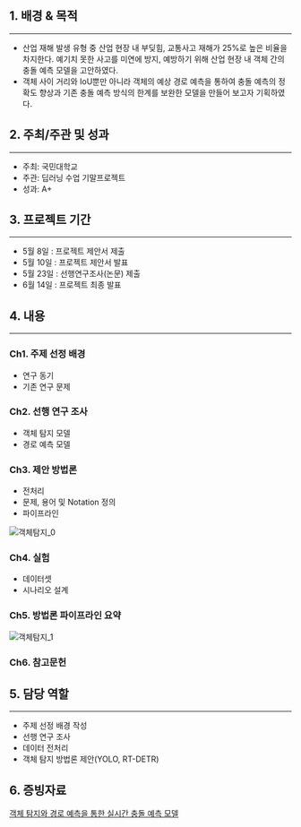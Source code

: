 ## 1. 배경 & 목적

---

- 산업 재해 발생 유형 중 산업 현장 내 부딪힘, 교통사고 재해가 25%로 높은 비율을 차지한다. 예기치 못한 사고를 미연에 방지, 예방하기 위해 산업 현장 내 객체 간의 충돌 예측 모델을 고안하였다.
- 객체 사이 거리와 IoU뿐만 아니라 객체의 예상 경로 예측을 통하여 충돌 예측의 정확도 향상과 기존 충돌 예측 방식의 한계를 보완한 모델을 만들어 보고자 기획하였다.

## 2. 주최/주관 및 성과

---

- 주최: 국민대학교
- 주관: 딥러닝 수업 기말프로젝트
- 성과: A+

## 3. 프로젝트 기간

---

- 5월 8일 : 프로젝트 제안서 제출
- 5월 10일 : 프로젝트 제안서 발표
- 5월 23일 : 선행연구조사(논문) 제출
- 6월 14일 : 프로젝트 최종 발표

## 4. 내용

---

### Ch1. 주제 선정 배경

- 연구 동기
- 기존 연구 문제

### Ch2. 선행 연구 조사

- 객체 탐지 모델
- 경로 예측 모델

### Ch3. 제안 방법론

- 전처리
- 문제, 용어 및 Notation 정의
- 파이프라인

![객체탐지_0](https://github.com/Gayeon6423/Project/assets/113704015/2164e81a-f917-4763-b277-64470b196ad0)

### Ch4. 실험

- 데이터셋
- 시나리오 설계

### Ch5. 방법론 파이프라인 요약

![객체탐지_1](https://github.com/Gayeon6423/Project/assets/113704015/a9b54940-df22-4514-8424-ec418d7d98c2)

### Ch6. 참고문헌

## 5. 담당 역할

---

- 주제 선정 배경 작성
- 선행 연구 조사
- 데이터 전처리
- 객체 탐지 방법론 제안(YOLO, RT-DETR)

## 6. 증빙자료

[객체 탐지와 경로 예측을 통한 실시간 충돌 예측 모델](https://drive.google.com/file/d/1LGeWi8MtDuq2zckmBrv6fajyFQL8tIEK/view?usp=sharing)
